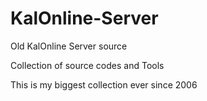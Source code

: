 # KalOnline-Server
Old KalOnline Server source

Collection of source codes and Tools

This is my biggest collection ever since 2006
